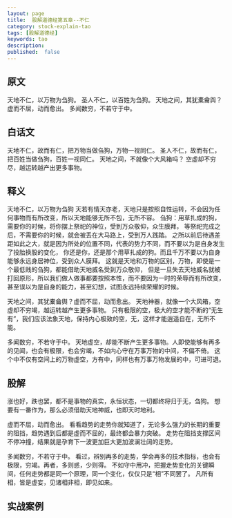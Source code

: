 ```yaml
---
layout: page
title:  股解道德经第五章--不仁
category: stock-explain-tao
tags: [股解道德经]
keywords: tao
description:
published:  false
---
```


## 原文
天地不仁，以万物为刍狗。
圣人不仁，以百姓为刍狗。
天地之间，其犹橐龠舆？
虚而不屈，动而愈出。
多闻数穷，不若守于中。

## 白话文
天地不仁，故而有仁，把万物当做刍狗，万物一视同仁。
圣人不仁，故而有仁，把百姓当做刍狗，百姓一视同仁。
天地之间，不就像个大风箱吗？
空虚却不穷尽，越运转越产出更多事物。

## 释义
天地不仁，以万物为刍狗
天若有情天亦老，天地只是按照自性运转，不会因为任何事物而有所改变，所以天地能够无所不包，无所不容。
刍狗：用草扎成的狗，需要你的时候，将你摆上祭祀的神位，受到万众敬仰，众生膜拜，
等祭祀完成之后，不需要你的时候，就会被丢在大马路上，受到万人践踏。
之所以前后待遇差距如此之大，就是因为所处的位置不同，代表的势力不同，而不要以为是自身发生了投胎换股的变化，
你还是你，还是那个用草扎成的狗。而且千万不要以为自身能够永远身居神位，受到众人膜拜。
这就是天地和万物的区别，万物，即使是一个最低贱的刍狗，都能借助天地威名受到万众敬仰，
但是一旦失去天地威名就被打回原形，所以我们做人做事都要按照本性，而不要因为一时的荣辱而有所改变，
甚至误以为是自身的能力，甚至幻想，试图永远持续荣耀的时候。

天地之间，其犹橐龠舆？虚而不屈，动而愈出。
天地神器，就像一个大风箱，空虚却不穷竭，越运转越产生更多事物。
只有极限的空，极大的空才能不断的“无生有”，我们应该法象天地，保持内心极致的空，无，这样才能逍遥自在，无所不能。

多闻数穷，不若守于中。
天地虚空，却能不断产生更多事物。人即使能够有再多的见闻，也会有极限，也会穷竭，不如内心守在万事万物的中间，不偏不倚。
这个中不仅有空间上的万物虚空，方有中，同样也有万事万物发展的中，可进可退。
## 股解
涨也好，跌也罢，都不是事物的真实，永恒状态，一切都终将归于无，刍狗。
想要有一番作为，那么必须借助天地神威，也即天时地利。

虚而不屈，动而愈出。
看看趋势的走势你就知道了，无论多么强力的长期的重要的阻挡，趋势遇到后都是虚而不屈的，最终都会暴力突破。
走势在阻挡支撑区间不停冲撞，结果就是孕育下一波更加巨大更加波澜壮阔的走势。

多闻数穷，不若守于中。
看过，辨别再多的走势，学会再多的技术指标，也会有极限，穷竭。再者，多则惑，少则得。
不如守中用冲，把握走势变化的关键瞬间，任何走势都是同一个原理，同一个变化，仅仅只是“相”不同罢了。
凡所有相，皆是虚妄，见诸相非相，即见如来。
## 实战案例














